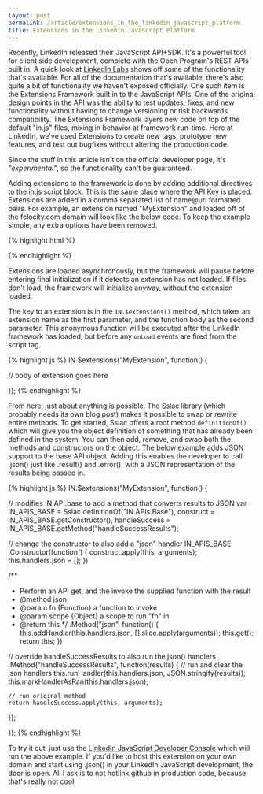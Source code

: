 ```yaml
---
layout: post
permalink: /article/extensions_in_the_linkedin_javascript_platform
title: Extensions in the LinkedIn JavaScript Platform
---
```


Recently, LinkedIn released their JavaScript API+SDK. It's a powerful tool for client side development, complete with the Open Program's REST APIs built in. A quick look at [LinkedIn Labs](http://www.linkedinlabs.com) shows off some of the functionality that's available. For all of the documentation that's available, there's also quite a bit of functionality we haven't exposed officially. One such item is the Extensions Framework built in to the JavaScript APIs. One of the original design points in the API was the ability to test updates, fixes, and new functionality without having to change versioning or risk backwards compatibility. The Extensions Framework layers new code on top of the default "in.js" files, mixing in behavior at framework run-time. Here at LinkedIn, we've used Extensions to create new tags, prototype new features, and test out bugfixes without altering the production code.

Since the stuff in this article isn't on the official developer page, it's *"experimental"*, so the functionality can't be guaranteed.

Adding extensions to the framework is done by adding additional directives to the in.js script block. This is the same place where the API Key is placed. Extensions are added in a comma separated list of name@url formatted pairs. For example, an extension named "MyExtension" and loaded off of the felocity.com domain will look like the below code. To keep the example simple, any extra options have been removed.

{% highlight html %}
<script type="text/javascript" src="http://platform.linkedin.com/in.js">
api_key: api_key_123456
extensions: MyExtension@http://www.felocity.com/myextension.js
</script>
{% endhighlight %}

Extensions are loaded asynchronously, but the framework will pause before entering final initialization if it detects an extension has not loaded. If files don't load, the framework will initialize anyway, without the extension loaded.

The key to an extension is in the `IN.$extensions()` method, which takes an extension name as the first parameter, and the function body as the second parameter. This anonymous function will be executed after the LinkedIn framework has loaded, but before any `onLoad` events are fired from the script tag.

{% highlight js %}
IN.$extensions("MyExtension", function() {

  // body of extension goes here

});
{% endhighlight %}

From here, just about anything is possible. The Sslac library (which probably needs its own blog post) makes it possible to swap or rewrite entire methods. To get started, Sslac offers a root method `definitionOf()` which will give you the object definition of something that has already been defined in the system. You can then add, remove, and swap both the methods and constructors on the object. The below example adds JSON support to the base API object. Adding this enables the developer to call .json() just like .result() and .error(), with a JSON representation of the results being passed in.

{% highlight js %}
IN.$extensions("MyExtension", function() {

  // modifies IN.API.base to add a method that converts results to JSON
  var IN_APIS_BASE = Sslac.definitionOf("IN.APIs.Base"),
      construct = IN_APIS_BASE.getConstructor(),
      handleSuccess = IN_APIS_BASE.getMethod("handleSuccessResults");

  // change the constructor to also add a "json" handler
  IN_APIS_BASE
  .Constructor(function() {
    construct.apply(this, arguments);
    this.handlers.json = [];
  })

  /**
   * Perform an API get, and the invoke the supplied function with the result
   * @method json
   * @param fn {Function} a function to invoke
   * @param scope {Object} a scope to run "fn" in
   * @return this
   */
  .Method("json", function() {
    this.addHandler(this.handlers.json, [].slice.apply(arguments));
    this.get();
    return this;
  })

  // override handleSuccessResults to also run the json() handlers
  .Method("handleSuccessResults", function(results) {
    // run and clear the json handlers
    this.runHandler(this.handlers.json, JSON.stringify(results));
    this.markHandlerAsRan(this.handlers.json);

    // run original method
    return handleSuccess.apply(this, arguments);
  });

});
{% endhighlight %}

To try it out, just use the [LinkedIn JavaScript Developer Console](http://goo.gl/v8jQv) which will run the above example. If you'd like to host this extension on your own domain and start using .json() in your LinkedIn JavaScript development, the door is open. All I ask is to not hotlink github in production code, because that's really not cool.
